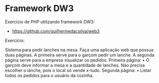 # Framework DW3

Exercício de PHP utilizando framework DW3:

- https://github.com/guilhermedacsilva/web3

Exercício:

Sistema para pedir lanches na mesa. Faça uma aplicação web que possua duas páginas. A
primeira serve para o garçom pedir um lanche. A segunda página serve para a empresa visualizar os
pedidos.
Primeira página:
• O garçom deve informar a mesa e a quantidade de lanches. Não precisa escolher o lanche,
pois o local só vende x-tudo.
Segunda página:
• Listar todos os pedidos para o usuário da cozinha.
